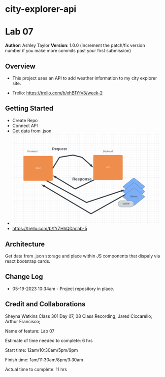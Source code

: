 # city-explorer-api
# Lab 07

**Author**: Ashley Taylor
**Version**: 1.0.0 (increment the patch/fix version number if you make more commits past your first submission)

## Overview

- This project uses an API to add weather information to my city explorer site.

- Trello: https://trello.com/b/xhB1Yfv3/week-2

## Getting Started

- Create Repo
- Connect API
- Get data from .json
- ![Web Request Response Cycle](arthurscreen.png)
- https://trello.com/b/fYZHhQDa/lab-5

## Architecture

Get data from .json storage and place within JS components that dispaly via react bootstrap cards.

## Change Log

- 05-19-2023 10:34am - Project repository in place.

## Credit and Collaborations

Sheyna Watkins Class 301 Day 07, 08 Class Recording; Jared Ciccarello; Arthur Francisco;

Name of feature: Lab 07

Estimate of time needed to complete: 
6 hrs

Start time: 12am/10:30am/5pm/9pm

Finish time: 1am/11:30am/8pm/3:30am

Actual time to complete: 11 hrs
